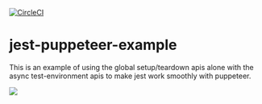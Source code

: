 [![CircleCI](https://circleci.com/gh/mikenguyen69/jest-puppeteer-example/tree/master.svg?style=svg)](https://circleci.com/gh/mikenguyen69/jest-puppeteer-example/tree/master)

# jest-puppeteer-example

This is an example of using the global setup/teardown apis alone with the async test-environment apis to make jest work smoothly with puppeteer.

![](screenshot.png)

